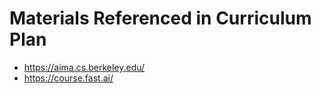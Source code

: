 # Materials Referenced in Curriculum Plan

- https://aima.cs.berkeley.edu/
- https://course.fast.ai/
